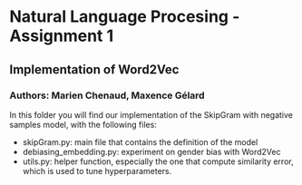 # Natural Language Procesing - Assignment 1

## Implementation of Word2Vec

### Authors: Marien Chenaud, Maxence Gélard

In this folder you will find our implementation of the SkipGram with negative samples
model, with the following files:
- skipGram.py: main file that contains the definition of the model
- debiasing_embedding.py: experiment on gender bias with Word2Vec
- utils.py: helper function, especially the one that compute similarity
error, which is used to tune hyperparameters.
